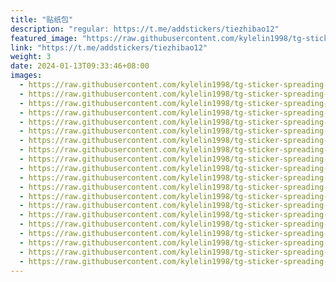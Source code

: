```yaml
---
title: "贴纸包"
description: "regular: https://t.me/addstickers/tiezhibao12"
featured_image: "https://raw.githubusercontent.com/kylelin1998/tg-sticker-spreading-worldwide-images/main/img/e058068e-9c0a-4d60-a79f-a839eea9f468.jpg"
link: "https://t.me/addstickers/tiezhibao12"
weight: 3
date: 2024-01-13T09:33:46+08:00
images:
  - https://raw.githubusercontent.com/kylelin1998/tg-sticker-spreading-worldwide-images/main/img/e058068e-9c0a-4d60-a79f-a839eea9f468.jpg
  - https://raw.githubusercontent.com/kylelin1998/tg-sticker-spreading-worldwide-images/main/img/7cc259bc-9918-4158-8e54-bb8f925302fe.jpg
  - https://raw.githubusercontent.com/kylelin1998/tg-sticker-spreading-worldwide-images/main/img/c9e6f9b4-3e5a-4a35-b590-ca10095cb4e4.jpg
  - https://raw.githubusercontent.com/kylelin1998/tg-sticker-spreading-worldwide-images/main/img/76c6ea4f-68b1-4995-a0ec-ca2408added9.jpg
  - https://raw.githubusercontent.com/kylelin1998/tg-sticker-spreading-worldwide-images/main/img/31aaf350-1b95-4f04-b88c-5a6049e25ea0.jpg
  - https://raw.githubusercontent.com/kylelin1998/tg-sticker-spreading-worldwide-images/main/img/27a4ee15-01a1-4dd8-bbe2-2fa87cdbe6b0.jpg
  - https://raw.githubusercontent.com/kylelin1998/tg-sticker-spreading-worldwide-images/main/img/1339e9b5-a958-423e-928d-73d1c0b5011a.jpg
  - https://raw.githubusercontent.com/kylelin1998/tg-sticker-spreading-worldwide-images/main/img/ab9a2f5a-d4af-44a7-9b1c-6cffea522d29.jpg
  - https://raw.githubusercontent.com/kylelin1998/tg-sticker-spreading-worldwide-images/main/img/aba0fef9-5bb6-4ea8-932d-04029a995c21.jpg
  - https://raw.githubusercontent.com/kylelin1998/tg-sticker-spreading-worldwide-images/main/img/f3738533-57ae-431d-b305-a3d8af3fb351.jpg
  - https://raw.githubusercontent.com/kylelin1998/tg-sticker-spreading-worldwide-images/main/img/eb9a8128-3025-4a64-af3d-400e70bd97c7.jpg
  - https://raw.githubusercontent.com/kylelin1998/tg-sticker-spreading-worldwide-images/main/img/7359292e-b782-457a-bdb2-7878d9a128b3.jpg
  - https://raw.githubusercontent.com/kylelin1998/tg-sticker-spreading-worldwide-images/main/img/276b5369-520a-4380-8b3a-fede9ea95b53.jpg
  - https://raw.githubusercontent.com/kylelin1998/tg-sticker-spreading-worldwide-images/main/img/baab935a-68dd-4765-9275-94cf0c3b7f3a.jpg
  - https://raw.githubusercontent.com/kylelin1998/tg-sticker-spreading-worldwide-images/main/img/892ca3be-6a4b-4cf7-894a-08e27965b90e.jpg
  - https://raw.githubusercontent.com/kylelin1998/tg-sticker-spreading-worldwide-images/main/img/d4b7bc03-b1f0-4bb8-83c8-a284e1fd737d.jpg
  - https://raw.githubusercontent.com/kylelin1998/tg-sticker-spreading-worldwide-images/main/img/3d966cbc-dad1-4a10-888c-7c8ba6c658a2.jpg
  - https://raw.githubusercontent.com/kylelin1998/tg-sticker-spreading-worldwide-images/main/img/7028409d-4e63-44af-b65e-a34e27f4defe.jpg
  - https://raw.githubusercontent.com/kylelin1998/tg-sticker-spreading-worldwide-images/main/img/f92f1071-10af-427c-9f0d-6b5d0f2d4c96.jpg
  - https://raw.githubusercontent.com/kylelin1998/tg-sticker-spreading-worldwide-images/main/img/9e077617-a641-459a-8361-f75d02d81b3a.jpg
---
```

